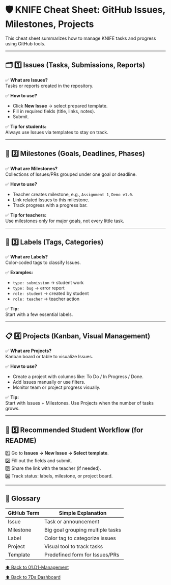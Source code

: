 
# 🛡️ KNIFE Cheat Sheet: GitHub Issues, Milestones, Projects

This cheat sheet summarizes how to manage KNIFE tasks and progress using GitHub tools.

---

## 🗂️ 1️⃣ Issues (Tasks, Submissions, Reports)

✅ **What are Issues?**  
Tasks or reports created in the repository.

✅ **How to use?**
- Click **New Issue** → select prepared template.
- Fill in required fields (title, links, notes).
- Submit.

✅ **Tip for students:**  
Always use Issues via templates to stay on track.

---

## 🏁 2️⃣ Milestones (Goals, Deadlines, Phases)

✅ **What are Milestones?**  
Collections of Issues/PRs grouped under one goal or deadline.

✅ **How to use?**
- Teacher creates milestone, e.g., `Assignment 1`, `Demo v1.0`.
- Link related Issues to this milestone.
- Track progress with a progress bar.

✅ **Tip for teachers:**  
Use milestones only for major goals, not every little task.

---

## 🔖 3️⃣ Labels (Tags, Categories)

✅ **What are Labels?**  
Color-coded tags to classify Issues.

✅ **Examples:**
- `type: submission` → student work
- `type: bug` → error report
- `role: student` → created by student
- `role: teacher` → teacher action

✅ **Tip:**  
Start with a few essential labels.

---

## 📋 4️⃣ Projects (Kanban, Visual Management)

✅ **What are Projects?**  
Kanban board or table to visualize Issues.

✅ **How to use?**
- Create a project with columns like: To Do / In Progress / Done.
- Add Issues manually or use filters.
- Monitor team or project progress visually.

✅ **Tip:**  
Start with Issues + Milestones. Use Projects when the number of tasks grows.

---

## 🚀 5️⃣ Recommended Student Workflow (for README)

1️⃣ Go to **Issues → New Issue → Select template**.  
2️⃣ Fill out the fields and submit.  
3️⃣ Share the link with the teacher (if needed).  
4️⃣ Track status: labels, milestone, or project board.

---

## 💬 Glossary

| GitHub Term   | Simple Explanation              |
|---------------|---------------------------------|
| Issue        | Task or announcement            |
| Milestone    | Big goal grouping multiple tasks |
| Label        | Color tag to categorize issues  |
| Project      | Visual tool to track tasks      |
| Template     | Predefined form for Issues/PRs  |


[⬆ Back to 01.D1-Management](../)

[⬆ Back to 7Ds Dashboard](../../)
